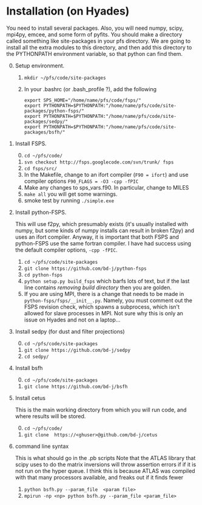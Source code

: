 Installation (on Hyades)
=====

You need to install several packages.  Also, you will need numpy,
scipy, mpi4py, emcee, and some form of pyfits.  You should make a
directory called something like site-packages in your pfs directory.  We
are going to install all the extra modules to this directory, and then add this
directory to the PYTHONPATH environment variable, so that python can
find them.


0. Setup environment.
    1. `mkdir ~/pfs/code/site-packages`
    2.  In your .bashrc (or .bash_profile ?), add the following

	     ```
		 export SPS_HOME="/home/name/pfs/code/fsps/"
		 export PYTHONPATH=$PYTHONPATH:"/home/name/pfs/code/site-packages/python-fsps/"
		 export PYTHONPATH=$PYTHONPATH:"/home/name/pfs/code/site-packages/sedpy/"
		 export PYTHONPATH=$PYTHONPATH:"/home/name/pfs/code/site-packages/bsfh/"
		 ```

1. Install FSPS. 

	0. `cd ~/pfs/code/`
    1. `svn checkout http://fsps.googlecode.com/svn/trunk/ fsps`
    2. `cd fsps/src/`
    3. In the Makefile, change to an ifort compiler (``F90 = ifort``) and use compiler options ``F90_FLAGS = -O3 -cpp -fPIC``
    4. Make any changes to sps_vars.f90.  In particular, change to MILES
    5. `make all`  you will get some warnings.
    6. smoke test by running `./simple.exe`

3. Install python-FSPS.

    This will use f2py, which presumably exists (it's usually
    installed with numpy, but some kinds of numpy installs can result
    in broken f2py) and uses an ifort compiler.  Anyway, it is
    important that both FSPS and python-FSPS use the same fortran
    compiler.  I have had success using the default compiler options,
    `-cpp -fPIC`.

	1. `cd ~/pfs/code/site-packages`
    2. `git clone https://github.com/bd-j/python-fsps`
    3. `cd python-fsps`
    4. `python setup.py build_fsps` which barfs lots of text, but if
       the last line contains *removing build directory* then you are
       golden.
    5. If you are using MPI, there is a change that needs to be made
	    in `python-fsps/fsps/__init__.py`. Namely, you must comment
	    out the FSPS revision check, which spawns a subprocess, which
	    isn't allowed for slave processes in MPI.  Not sure why this
	    is only an issue on Hyades and not on a laptop...

4. Install sedpy 
    (for dust and filter projections)

	0. `cd ~/pfs/code/site-packages`
    1. `git clone https://github.com/bd-j/sedpy`
    2. `cd sedpy/`

5. Install bsfh

	0. `cd ~/pfs/code/site-packages`
    1. ``git clone https://github.com/bd-j/bsfh``

6. Install cetus

	This is the main working directory from which you will run code,
    and where results will be stored.
	
    0. `cd ~/pfs/code/`
    1. `git clone  https://<ghuser>@github.com/bd-j/cetus`

7. command line syntax

	This is what should go in the .pb scripts
	Note that the ATLAS library that scipy uses to do the matrix
	inversions will throw assertion errors if if it is not run on the hyper
	queue. I think this is because ATLAS was compiled with that many
	processors available, and freaks out if it finds fewer
	
    1. `python bsfh.py --param_file  <param file>`
    2. `mpirun -np <np> python bsfh.py --param_file <param_file>`
